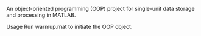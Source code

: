 An object-oriented programming (OOP) project for single-unit data storage and processing in MATLAB.

Usage
Run warmup.mat to initiate the OOP object.
